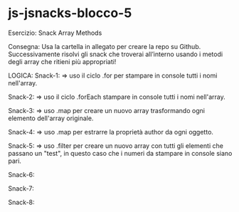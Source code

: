 # js-jsnacks-blocco-5
Esercizio: Snack Array Methods

Consegna:
Usa la cartella in allegato per creare la repo su Github.
Successivamente risolvi gli snack che troverai all’interno usando i metodi degli array che ritieni più appropriati!

LOGICA:
Snack-1:
=> uso il ciclo .for per stampare in console tutti i nomi nell'array.

Snack-2:
=> uso il ciclo .forEach stampare in console tutti i nomi nell'array.

Snack-3:
=> uso .map per creare un nuovo array trasformando ogni elemento dell'array originale.

Snack-4:
=> uso .map per estrarre la proprietà author da ogni oggetto.

Snack-5:
=> uso .filter per creare un nuovo array con tutti gli elementi che passano un "test", in questo caso che i numeri da stampare in console siano pari.

Snack-6:

Snack-7:

Snack-8: